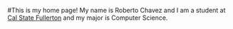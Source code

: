 #This is my home page! My name is Roberto Chavez and I am a student at [Cal State Fullerton](http://www.fullerton.edu/) and my major is Computer Science.
